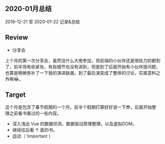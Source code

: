 ## 2020-01月总结

2019-12-21 至 2020-01-22 记录&总结

## Review

+ 分享会

上个月的第一次分享会，虽然没什么大佬参加，但前端的小伙伴还是很给力的都到了，前半场有些紧张，有些细节也没有讲到，但是到了后面开始有小伙伴提问题，也算是稍微弥补了一下我的演讲缺漏，到了最后演变成了整体的讨论，实属意料之外啊😂。

## Target

这个月是包含了春节假期的一个月，前半个假期打算好好浪一下😎，后面开始整理之前看书看过的一些内容。

+ 深入浅出 Vue 的数据侦测，数据驱动原理整理，以及虚拟DOM。
+ 继续往后看 ↑ 面的书。
+ 运动（ !important ）